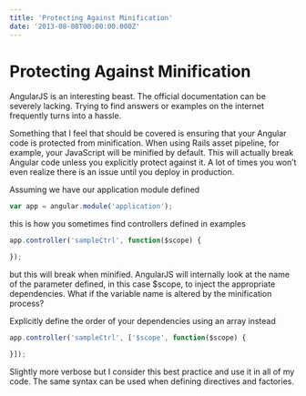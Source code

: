 ```yaml
---
title: 'Protecting Against Minification'
date: '2013-08-08T00:00:00.000Z'
---
```


# Protecting Against Minification
AngularJS is an interesting beast. The official documentation can be severely lacking. Trying to find answers or examples on the internet frequently turns into a hassle.

Something that I feel that should be covered is ensuring that your Angular code is protected from minification. When using Rails asset pipeline, for example, your JavaScript will be minified by default. This will actually break Angular code unless you explicitly protect against it. A lot of times you won’t even realize there is an issue until you deploy in production.

Assuming we have our application module defined

```javascript
var app = angular.module('application'); 
```

this is how you sometimes find controllers defined in examples

```javascript
app.controller('sampleCtrl', function($scope) {

});
```

but this will break when minified. AngularJS will internally look at the name of the parameter defined, in this case $scope, to inject the appropriate dependencies. What if the variable name is altered by the minification process?

Explicitly define the order of your dependencies using an array instead

```javascript
app.controller('sampleCtrl', ['$scope', function($scope) {

}]);
```

Slightly more verbose but I consider this best practice and use it in all of my code. The same syntax can be used when defining directives and factories.